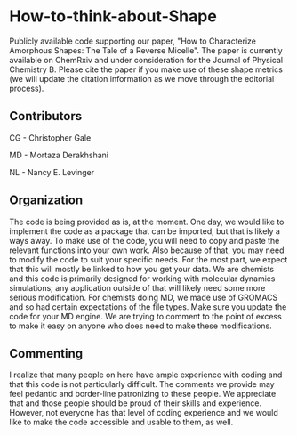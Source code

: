 # How-to-think-about-Shape
Publicly available code supporting our paper, "How to Characterize Amorphous Shapes: The Tale of a Reverse Micelle". The paper is currently available on ChemRxiv and under consideration for the Journal of Physical Chemistry B. Please cite the paper if you make use of these shape metrics (we will update the citation information as we move through the editorial process). 

## Contributors
CG - Christopher Gale

MD - Mortaza Derakhshani

NL - Nancy E. Levinger

## Organization
The code is being provided as is, at the moment. One day, we would like to implement the code as a package that can be imported, but that is likely a ways away. To make use of the code, you will need to copy and paste the relevant functions into your own work. Also because of that, you may need to modify the code to suit your specific needs. For the most part, we expect that this will mostly be linked to how you get your data. We are chemists and this code is primarily designed for working with molecular dynamics simulations; any application outside of that will likely need some more serious modification. For chemists doing MD, we made use of GROMACS and so had certain expectations of the file types. Make sure you update the code for your MD engine. We are trying to comment to the point of excess to make it easy on anyone who does need to make these modifications. 

## Commenting

I realize that many people on here have ample experience with coding and that this code is not particularly difficult. The comments we provide may feel pedantic and border-line patronizing to these people. We appreciate that and those people should be proud of their skills and experience. However, not everyone has that level of coding experience and we would like to make the code accessible and usable to them, as well. 
